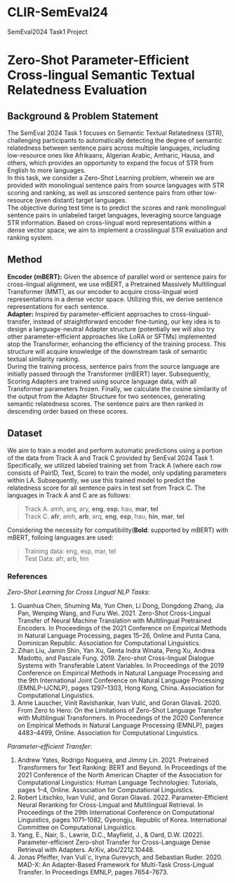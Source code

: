 # CLIR-SemEval24
SemEval2024 Task1 Project
# Zero-Shot Parameter-Efficient Cross-lingual Semantic Textual Relatedness Evaluation
## Background & Problem Statement
The SemEval 2024 Task 1 focuses on Semantic Textual Relatedness (STR), challenging participants to automatically detecting the degree of semantic relatedness between sentence pairs across multiple languages, including low-resource ones like Afrikaans, Algerian Arabic, Amharic, Hausa, and others, which provides an opportunity to expand the focus of STR from English to more languages.  
In this task, we consider a Zero-Shot Learning problem, wherein we are provided with monolingual sentence pairs from source languages with STR scoring and ranking, as well as unscored sentence pairs from other low-resource (even distant) target languages.  
The objective during test time is to predict the scores and rank monolingual sentence pairs in unlabeled target languages, leveraging source language STR information. Based on cross-lingual word representations within a dense vector space, we aim  to implement a crosslingual STR evaluation and ranking system.

## Method
**Encoder (mBERT):** Given the absence of parallel word or sentence pairs for cross-lingual alignment, we use mBERT, a Pretrained Massively Multilingual Transformer (MMT), as our encoder to acquire cross-lingual word representations in a dense vector space. Utilizing this, we derive sentence representations for each sentence.  
**Adapter:** Inspired by parameter-efficient approaches to cross-lingual-transfer, instead of straightforward encoder fine-tuning, our key idea is to design a language-neutral Adapter structure (potentially we will also try other parameter-efficient approaches like LoRA or SFTMs) implemented atop the Transformer, enhancing the efficiency of the training process. This structure will acquire knowledge of the downstream task of semantic textual similarity ranking.  
During the training process, sentence pairs from the source language are initially passed through the Transformer (mBERT) layer. Subsequently, Scoring Adapters are trained using source language data, with all Transformer parameters frozen. Finally, we calculate the cosine similarity of the output from the Adapter Structure for two sentences, generating semantic relatedness scores. The sentence pairs are then ranked in descending order based on these scores. 

## Dataset
We aim to train a model and perform automatic predictions using a portion of the data from Track A and Track C provided by SenEval 2024 Task 1. Specifically, we utilized labeled training set from Track A (where each row consists of PairID, Text, Score) to train the model, only updating parameters within LA. Subsequently, we use this trained model to predict the relatedness score for all sentence pairs in test set from Track C. The languages in Track A and C are as follows: 

>Track A. amh, arq, ary, **eng**, **esp**, hau, **mar**, **tel** \
>Track C. **afr**, amh, **arb**, arq, **eng**, **esp**, hau, **hin**, **mar**, **tel**

Considering the necessity for compatibility(**Bold**: supported by mBERT) with mBERT, folloing languages are used:

>Training data: eng, esp, mar, tel \
>Test Data: afr, arb, hin

### References
*Zero-Shot Learning for Cross Lingual NLP Tasks:*
1. Guanhua Chen, Shuming Ma, Yun Chen, Li Dong, Dongdong Zhang, Jia Pan, Wenping Wang, and Furu Wei. 2021. Zero-Shot Cross-Lingual Transfer of Neural Machine Translation with Multilingual Pretrained Encoders. In Proceedings of the 2021 Conference on Empirical Methods in Natural Language Processing, pages 15–26, Online and Punta Cana, Dominican Republic. Association for Computational Linguistics.
2. Zihan Liu, Jamin Shin, Yan Xu, Genta Indra Winata, Peng Xu, Andrea Madotto, and Pascale Fung. 2019. Zero-shot Cross-lingual Dialogue Systems with Transferable Latent Variables. In Proceedings of the 2019 Conference on Empirical Methods in Natural Language Processing and the 9th International Joint Conference on Natural Language Processing (EMNLP-IJCNLP), pages 1297–1303, Hong Kong, China. Association for Computational Linguistics.
3. Anne Lauscher, Vinit Ravishankar, Ivan Vulić, and Goran Glavaš. 2020. From Zero to Hero: On the Limitations of Zero-Shot Language Transfer with Multilingual Transformers. In Proceedings of the 2020 Conference on Empirical Methods in Natural Language Processing (EMNLP), pages 4483–4499, Online. Association for Computational Linguistics.

*Parameter-efficient Transfer:*  
1. Andrew Yates, Rodrigo Nogueira, and Jimmy Lin. 2021. Pretrained Transformers for Text Ranking: BERT and Beyond. In Proceedings of the 2021 Conference of the North American Chapter of the Association for Computational Linguistics: Human Language Technologies: Tutorials, pages 1–4, Online. Association for Computational Linguistics.
2. Robert Litschko, Ivan Vulić, and Goran Glavaš. 2022. Parameter-Efficient Neural Reranking for Cross-Lingual and Multilingual Retrieval. In Proceedings of the 29th International Conference on Computational Linguistics, pages 1071–1082, Gyeongju, Republic of Korea. International Committee on Computational Linguistics.
3. Yang, E., Nair, S., Lawrie, D.C., Mayfield, J., & Oard, D.W. (2022). Parameter-efficient Zero-shot Transfer for Cross-Language Dense Retrieval with Adapters. ArXiv, abs/2212.10448.
4. Jonas Pfeiffer, Ivan Vuli´c, Iryna Gurevych, and Sebastian Ruder. 2020. MAD-X: An Adapter-Based Framework for Multi-Task Cross-Lingual Transfer. In Proceedings EMNLP, pages 7654–7673.
